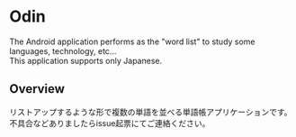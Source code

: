 # Odin  
The Android application performs as the "word list" to study some languages, technology, etc...  
This application supports only Japanese.  

## Overview  
リストアップするような形で複数の単語を並べる単語帳アプリケーションです。  
不具合などありましたらissue起票にてご連絡ください。  

